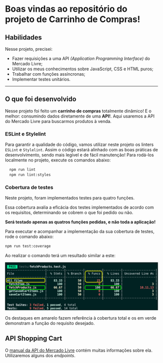 # Boas vindas ao repositório do projeto de Carrinho de Compras!

## Habilidades

Nesse projeto, precisei:

- Fazer requisições a uma API _(Application Programming Interface)_ do Mercado Livre;
- Utilizar os meus conhecimentos sobre JavaScript, CSS e HTML puros;
- Trabalhar com funções assíncronas;
- Implementar testes unitários.

---

## O que foi desenvolvido

Nesse projeto foi feito um **carrinho de compras** totalmente dinâmico! E o melhor: consumindo dados diretamente de uma **API!**. Aqui usaremos a API do Mercado Livre para buscarmos produtos à venda.

### ESLint e Stylelint

Para garantir a qualidade do código, vamos utilizar neste projeto os linters `ESLint` e `Stylelint`.
Assim o código estará alinhado com as boas práticas de desenvolvimento, sendo mais legível
e de fácil manutenção! Para rodá-los localmente no projeto, execute os comandos abaixo:

```bash
  npm run lint
  npm run lint:styles
```

### Cobertura de testes

Neste projeto, foram implementados testes para quatro funções.

Essa cobertura avalia a eficácia dos testes implementados de acordo com os requisitos, determinando se cobrem o que foi pedido ou não.

**Será testado apenas as quatros funções pedidas, e não toda a aplicação!**

Para executar e acompanhar a implementação da sua cobertura de testes, rode o comando abaixo:

```bash
npm run test:coverage
```

Ao realizar o comando terá um resultado similar a este:

![Cobertura de Testes](cobertura.png)

Os destaques em amarelo fazem referência à cobertura total e os em verde demonstram a função do requisito desejado.

## API Shopping Cart

O [manual da API do Mercado Livre](https://developers.mercadolivre.com.br/pt_br/itens-e-buscas) contém muitas informações sobre ela. Utilizaremos alguns dos _endpoints_.
